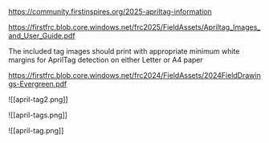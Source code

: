 https://community.firstinspires.org/2025-apriltag-information

https://firstfrc.blob.core.windows.net/frc2025/FieldAssets/Apriltag_Images_and_User_Guide.pdf

The included tag images should print with appropriate minimum white margins for AprilTag detection on either Letter or A4 paper

https://firstfrc.blob.core.windows.net/frc2024/FieldAssets/2024FieldDrawings-Evergreen.pdf

![[april-tag2.png]]

![[april-tags.png]]

![[april-tag.png]]